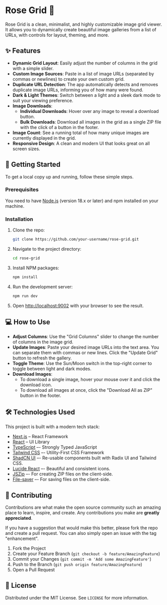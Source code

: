 # Rose Grid 🌹

Rose Grid is a clean, minimalist, and highly customizable image grid viewer. It allows you to dynamically create beautiful image galleries from a list of URLs, with controls for layout, theming, and more.

## ✨ Features

- **Dynamic Grid Layout**: Easily adjust the number of columns in the grid with a simple slider.
- **Custom Image Sources**: Paste in a list of image URLs (separated by commas or newlines) to create your own custom grid.
- **Duplicate URL Detection**: The app automatically detects and removes duplicate image URLs, informing you of how many were found.
- **Dark & Light Themes**: Switch between a light and a sleek dark mode to suit your viewing preference.
- **Image Downloads**:
  - **Individual Downloads**: Hover over any image to reveal a download button.
  - **Bulk Downloads**: Download all images in the grid as a single ZIP file with the click of a button in the footer.
- **Image Count**: See a running total of how many unique images are currently displayed in the grid.
- **Responsive Design**: A clean and modern UI that looks great on all screen sizes.

## 🚀 Getting Started

To get a local copy up and running, follow these simple steps.

### Prerequisites

You need to have [Node.js](https://nodejs.org/en/) (version 18.x or later) and npm installed on your machine.

### Installation

1. Clone the repo:
   ```sh
   git clone https://github.com/your-username/rose-grid.git
   ```
2. Navigate to the project directory:
   ```sh
   cd rose-grid
   ```
3. Install NPM packages:
   ```sh
   npm install
   ```
4. Run the development server:
   ```sh
   npm run dev
   ```
5. Open [http://localhost:9002](http://localhost:9002) with your browser to see the result.

## 💻 How to Use

- **Adjust Columns**: Use the "Grid Columns" slider to change the number of columns in the image grid.
- **Update Images**: Paste your desired image URLs into the text area. You can separate them with commas or new lines. Click the "Update Grid" button to refresh the gallery.
- **Toggle Theme**: Use the Sun/Moon switch in the top-right corner to toggle between light and dark modes.
- **Download Images**:
  - To download a single image, hover your mouse over it and click the download icon.
  - To download all images at once, click the "Download All as ZIP" button in the footer.

## 🛠️ Technologies Used

This project is built with a modern tech stack:

- [Next.js](https://nextjs.org/) – React Framework
- [React](https://reactjs.org/) – UI Library
- [TypeScript](https://www.typescriptlang.org/) –- Strongly Typed JavaScript
- [Tailwind CSS](https://tailwindcss.com/) –- Utility-First CSS Framework
- [ShadCN UI](https://ui.shadcn.com/) –- Re-usable components built with Radix UI and Tailwind CSS.
- [Lucide React](https://lucide.dev/) –- Beautiful and consistent icons.
- [JSZip](https://stuk.github.io/jszip/) –- For creating ZIP files on the client-side.
- [File-saver](https://github.com/eligrey/FileSaver.js) –- For saving files on the client-side.

## 🤝 Contributing

Contributions are what make the open source community such an amazing place to learn, inspire, and create. Any contributions you make are **greatly appreciated**.

If you have a suggestion that would make this better, please fork the repo and create a pull request. You can also simply open an issue with the tag "enhancement".

1. Fork the Project
2. Create your Feature Branch (`git checkout -b feature/AmazingFeature`)
3. Commit your Changes (`git commit -m 'Add some AmazingFeature'`)
4. Push to the Branch (`git push origin feature/AmazingFeature`)
5. Open a Pull Request

## 📄 License

Distributed under the MIT License. See `LICENSE` for more information.
